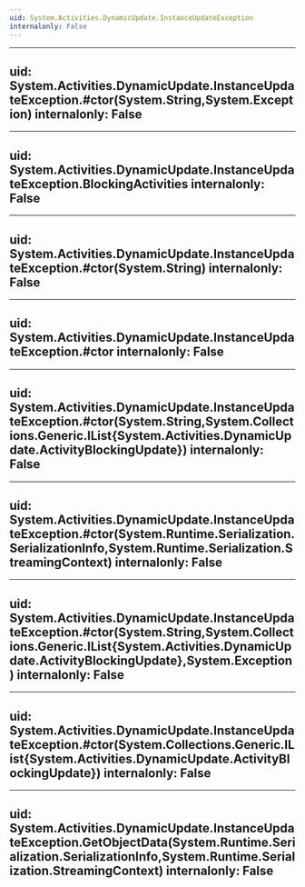 ```yaml
---
uid: System.Activities.DynamicUpdate.InstanceUpdateException
internalonly: False
---
```


---
uid: System.Activities.DynamicUpdate.InstanceUpdateException.#ctor(System.String,System.Exception)
internalonly: False
---

---
uid: System.Activities.DynamicUpdate.InstanceUpdateException.BlockingActivities
internalonly: False
---

---
uid: System.Activities.DynamicUpdate.InstanceUpdateException.#ctor(System.String)
internalonly: False
---

---
uid: System.Activities.DynamicUpdate.InstanceUpdateException.#ctor
internalonly: False
---

---
uid: System.Activities.DynamicUpdate.InstanceUpdateException.#ctor(System.String,System.Collections.Generic.IList{System.Activities.DynamicUpdate.ActivityBlockingUpdate})
internalonly: False
---

---
uid: System.Activities.DynamicUpdate.InstanceUpdateException.#ctor(System.Runtime.Serialization.SerializationInfo,System.Runtime.Serialization.StreamingContext)
internalonly: False
---

---
uid: System.Activities.DynamicUpdate.InstanceUpdateException.#ctor(System.String,System.Collections.Generic.IList{System.Activities.DynamicUpdate.ActivityBlockingUpdate},System.Exception)
internalonly: False
---

---
uid: System.Activities.DynamicUpdate.InstanceUpdateException.#ctor(System.Collections.Generic.IList{System.Activities.DynamicUpdate.ActivityBlockingUpdate})
internalonly: False
---

---
uid: System.Activities.DynamicUpdate.InstanceUpdateException.GetObjectData(System.Runtime.Serialization.SerializationInfo,System.Runtime.Serialization.StreamingContext)
internalonly: False
---
